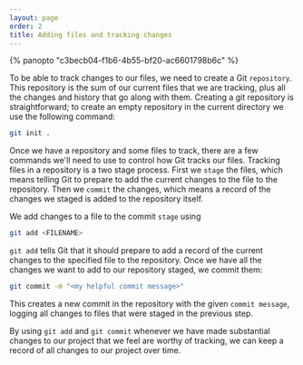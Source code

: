 ```yaml
---
layout: page
order: 2
title: Adding files and tracking changes
---
```


{% panopto "c3becb04-f1b6-4b55-bf20-ac6601798b6c" %}


To be able to track changes to our files, we need to create a Git `repository`. This repository is the sum of our current files that we are tracking, plus all the changes and history that go along with them. Creating a git repository is straightforward; to create an empty repository in the current directory we use the following command:

```bash
git init .
```

Once we have a repository and some files to track, there are a few commands we'll need to use to control how Git tracks our files. Tracking files in a repository is a two stage process. First we `stage` the files, which means telling Git to prepare to add the current changes to the file to the repository. Then we `commit` the changes, which means a record of the changes we staged is added to the repository itself.

We add changes to a file to the commit `stage` using 

```bash
git add <FILENAME>
```

`git add` tells Git that it should prepare to add a record of the current changes to the specified file to the repository. Once we have all the changes we want to add to our repository staged, we commit them:

```bash
git commit -m "<my helpful commit message>"
```

This creates a new commit in the repository with the given `commit message`, logging all changes to files that were staged in the previous step.

By using `git add` and `git commit` whenever we have made substantial changes to our project that we feel are worthy of tracking, we can keep a record of all changes to our project over time.